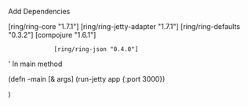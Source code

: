 
Add Dependencies


  [ring/ring-core "1.7.1"]
                 [ring/ring-jetty-adapter "1.7.1"]
                 [ring/ring-defaults "0.3.2"]
                 [compojure "1.6.1"]               

                 [ring/ring-json "0.4.0"]


' In main method

(defn -main
  [& args]
  (run-jetty app {:port 3000})

  )

  